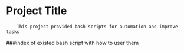# Project Title
  		This project provided bash scripts for automation and improve tasks 
 			
###index of existed bash script with how to user them

